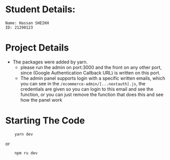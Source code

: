 # Student Details:
    Name: Hassan SHEIKH
    ID: 21290123

# Project Details 
- The packages were added by yarn.
    - please run the admin on port:3000 and the front on any other port, since (Google Authentication Callback URL) is written on this port.
    - The admin panel supports login with a specific written emails, which you can see in the `/ecommerce-admin/[...nextauth].js`, the credentials are given so you can login to this email and see the function, or you can just remove the function that does this and see how the panel work

# Starting The Code
```Shell
    yarn dev
```
or 

```Shell
    npm ru dev
```
